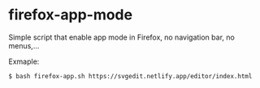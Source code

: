 # firefox-app-mode
Simple script that enable app mode in Firefox, no navigation bar, no menus,...

Exmaple:

```
$ bash firefox-app.sh https://svgedit.netlify.app/editor/index.html
```
